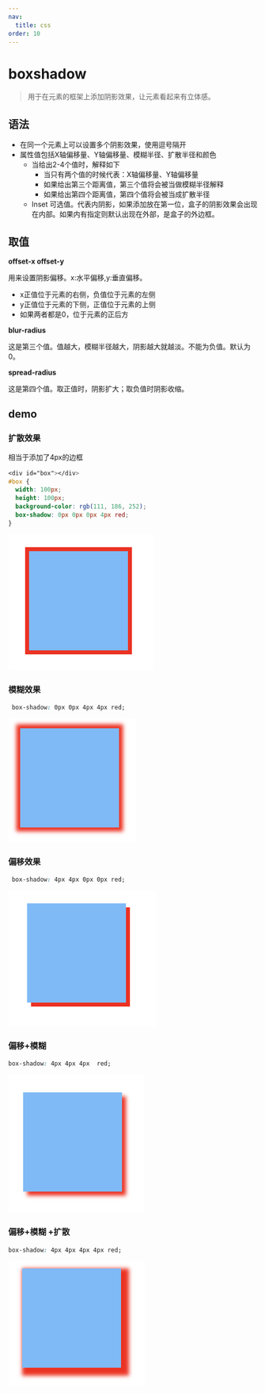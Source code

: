 ```yaml
---
nav:
  title: css
order: 10
---
```


# boxshadow

> 用于在元素的框架上添加阴影效果，让元素看起来有立体感。

## 语法

+ 在同一个元素上可以设置多个阴影效果，使用逗号隔开
+ 属性值包括X轴偏移量、Y轴偏移量、模糊半径、扩散半径和颜色
  + 当给出2-4个值时，解释如下
    + 当只有两个值的时候代表：X轴偏移量、Y轴偏移量
    + 如果给出第三个距离值，第三个值将会被当做模糊半径解释
    + 如果给出第四个距离值，第四个值将会被当成扩散半径
  + Inset 可选值。代表内阴影，如果添加放在第一位，盒子的阴影效果会出现在内部。如果内有指定则默认出现在外部，是盒子的外边框。

## 取值

**offset-x offset-y**

用来设置阴影偏移。x:水平偏移,y:垂直偏移。

+ x正值位于元素的右侧，负值位于元素的左侧
+ y正值位于元素的下侧，正值位于元素的上侧
+ 如果两者都是0，位于元素的正后方

**blur-radius**

这是第三个值。值越大，模糊半径越大，阴影越大就越淡。不能为负值。默认为0。

**spread-radius**

这是第四个值。取正值时，阴影扩大；取负值时阴影收缩。

## demo

### 扩散效果

相当于添加了4px的边框

```css
<div id="box"></div>
#box {
  width: 100px;
  height: 100px;
  background-color: rgb(111, 186, 252);
  box-shadow: 0px 0px 0px 4px red;
}
```



![image-20230919142945547](https://raw.githubusercontent.com/673019334/image-oss/main/202309191429596.png)

### 模糊效果

```css
 box-shadow: 0px 0px 4px 4px red;
```



![image-20230919143248865](https://raw.githubusercontent.com/673019334/image-oss/main/202309191432902.png)

### 偏移效果

```css
 box-shadow: 4px 4px 0px 0px red;
```

![image-20230919143432622](https://raw.githubusercontent.com/673019334/image-oss/main/202309191434658.png)

### 偏移+模糊

```CSS
box-shadow: 4px 4px 4px  red;
```

![image-20230919143534634](https://raw.githubusercontent.com/673019334/image-oss/main/202309191435671.png)

### 偏移+模糊 +扩散

```css
box-shadow: 4px 4px 4px 4px red;
```

![image-20230919143626512](https://raw.githubusercontent.com/673019334/image-oss/main/202309191436549.png)